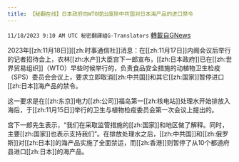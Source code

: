 ```yaml
---
title: 【秘翻在线】日本政府向WTO提出废除中共国对日本海产品的进口禁令
---
```

`11/18/2023 9:10 AM UTC 秘密翻譯組G-Translators` [轉載自GNews](https://gnews.org/articles/1990949)

2023年[[zh:11月18日]][[zh:时事通信社]]消息：在[[zh:11月17日]]内阁会议后举行的记者招待会上，农林[[zh:水产]]大臣宫下一郎宣布，[[zh:日本政府]]已在[[zh:世界贸易组织]]（WTO）早些时候举行的，负责食品安全措施的动植物卫生检疫（SPS）委员会会议上，要求立即取消[[zh:中共国]]和其它[[zh:国家]]暂停进口[[zh:日本]]海产品的禁令。

这一要求是在[[zh:东京]]电力[[zh:公司]]福岛第一[[zh:核电站]]处理水开始排放入海后，于[[zh:11月15日]]举行的卫生与植物检疫委员会第一次会议上提出的。

宫下一郎先生表示，“我们在采取监管措施的[[zh:国家]]和地区做了解释。同时，主要[[zh:国家]]也表示支持我们”。在排放处理水之后，[[zh:中共国]]和[[zh:俄罗斯]]对[[zh:日本]]的海产品实施了全面禁运，而[[zh:香港]]则暂停了从10个都道府县进口[[zh:日本]]的海产品。
